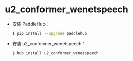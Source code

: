 # u2_conformer_wenetspeech
* 安装 PaddleHub：

    ```bash
    $ pip install --upgrade paddlehub
    ```

* 安装 u2_conformer_wenetspeech：

    ```bash
    $ hub install u2_conformer_wenetspeech
    ```

